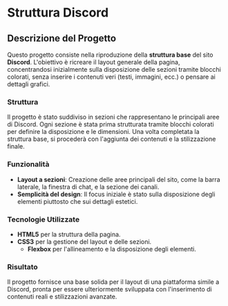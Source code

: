 
# Struttura Discord

## Descrizione del Progetto

Questo progetto consiste nella riproduzione della **struttura base** del sito **Discord**. L'obiettivo è ricreare il layout generale della pagina, concentrandosi inizialmente sulla disposizione delle sezioni tramite blocchi colorati, senza inserire i contenuti veri (testi, immagini, ecc.) o pensare ai dettagli grafici.

### Struttura

Il progetto è stato suddiviso in sezioni che rappresentano le principali aree di Discord. Ogni sezione è stata prima strutturata tramite blocchi colorati per definire la disposizione e le dimensioni. Una volta completata la struttura base, si procederà con l'aggiunta dei contenuti e la stilizzazione finale.

### Funzionalità

- **Layout a sezioni**: Creazione delle aree principali del sito, come la barra laterale, la finestra di chat, e la sezione dei canali.
- **Semplicità del design**: Il focus iniziale è stato sulla disposizione degli elementi piuttosto che sui dettagli estetici.

### Tecnologie Utilizzate

- **HTML5** per la struttura della pagina.
- **CSS3** per la gestione del layout e delle sezioni.
  - **Flexbox** per l'allineamento e la disposizione degli elementi.

### Risultato

Il progetto fornisce una base solida per il layout di una piattaforma simile a Discord, pronta per essere ulteriormente sviluppata con l'inserimento di contenuti reali e stilizzazioni avanzate.
